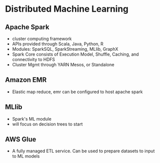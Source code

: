 # Distributed Machine Learning

## Apache Spark
- cluster computing framework
- APIs provided through Scala, Java, Python, R
- Modules: SparkSQL, SparkStreaming, MLlib, GraphX
- Spark Core consists of Execution Model, Shuffle, Caching, and connectivity to HDFS
- Cluster Mgmt through YARN Mesos, or Standalone
## Amazon EMR 
- Elastic map reduce, emr can be configured to host apache spark 
## MLlib
- Spark's ML module
- will focus on decision trees to start
## AWS Glue
- A fully managed ETL service. Can be used to prepare datasets to input to ML models